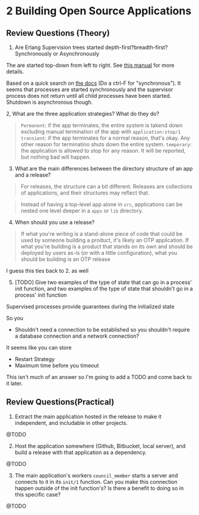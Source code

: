 # 2 Building Open Source Applications


## Review Questions (Theory)

1. Are Erlang Supervision trees started depth-first?breadth-first? Synchronously or Asynchronously

The are started top-down from left to right. See [this manual](https://adoptingerlang.org/docs/development/supervision_trees/) for more details.

Based on a quick search on [the docs](https://erlang.org/doc/design_principles/sup_princ.html) (Do a ctrl-F for "synchronous"). It seems that processes are started synchronously and the supervisor process does not return until all child processes have been started. Shutdown is asynchronous though.


2, What are the three application strategies? What do they do?
> `Permanent`: if the app terminates, the entire system is takend down excluding manual termination of the app with `application:stop/1`
> `transient`: if the app terminates for a normal reason, that's okay. Any other reason for terminatino shuts down the entire system.
> `temporary`: the application is allowed to stop for any reason. It will be reported, but nothing bad will happen.

3. What are the main differences between the directory structure of an app and a release?

>For releases, the structure can a bit different. Releases are collections of applications, and their structures may reflect that.

>Instead of having a top-level app alone in `src`, applications can be nested one level deeper in a `apps` or `lib` directory.

4. When should you use a release?

>If what you're writing is a stand-alone piece of code that could be used by someone building a product, it's likely an OTP application.
>If what you're building is a product that stands on its own and should be deployed by users as-is (or with a little configuration), what you should be building is an OTP release

I guess this ties back to 2. as well

5. [TODO] Give two examples of the type of state that can go in a process' init function, and two examples of the type of state that shouldn't go in a process' init function

Supervised processes provide guarantees during the initialized state

So you
- Shouldn't need a connection to be established so you shouldn't require a database connection and a network connection?

It seems like you can store
- Restart Strategy
- Maximum time before you timeout

This isn't much of an answer so I'm going to add a TODO and come back to it later.


## Review Questions(Practical)


1. Extract the main application hosted in the release to make it independent, and includable in other projects.

@TODO

2. Host the application somewhere (Github, Bitbucket, local server), and build a release with that application as a dependency.

@TODO

3. The main application's workers `council_member` starts a server and connects to it in its `init/1` function. Can you make this connection happen outside of the init function's? Is there a benefit to doing so in this specific case?

@TODO

